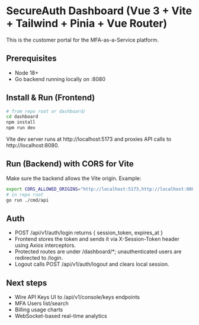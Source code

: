 # SecureAuth Dashboard (Vue 3 + Vite + Tailwind + Pinia + Vue Router)

This is the customer portal for the MFA-as-a-Service platform.

## Prerequisites
- Node 18+
- Go backend running locally on :8080

## Install & Run (Frontend)
```bash
# from repo root or dashboard/
cd dashboard
npm install
npm run dev
```
Vite dev server runs at http://localhost:5173 and proxies API calls to http://localhost:8080.

## Run (Backend) with CORS for Vite
Make sure the backend allows the Vite origin. Example:
```bash
export CORS_ALLOWED_ORIGINS="http://localhost:5173,http://localhost:8080"
# in repo root
go run ./cmd/api
```

## Auth
- POST /api/v1/auth/login returns { session_token, expires_at }
- Frontend stores the token and sends it via X-Session-Token header using Axios interceptors.
- Protected routes are under /dashboard/*; unauthenticated users are redirected to /login.
- Logout calls POST /api/v1/auth/logout and clears local session.

## Next steps
- Wire API Keys UI to /api/v1/console/keys endpoints
- MFA Users list/search
- Billing usage charts
- WebSocket-based real-time analytics
